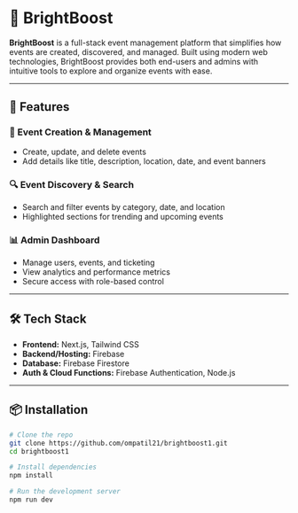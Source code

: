 # 🌟 BrightBoost

**BrightBoost** is a full-stack event management platform that simplifies how events are created, discovered, and managed.
Built using modern web technologies, BrightBoost provides both end-users and admins with intuitive tools to explore and organize events with ease.

---

## 🚀 Features

### 🎫 Event Creation & Management
- Create, update, and delete events
- Add details like title, description, location, date, and event banners

### 🔍 Event Discovery & Search
- Search and filter events by category, date, and location
- Highlighted sections for trending and upcoming events

### 📊 Admin Dashboard
- Manage users, events, and ticketing
- View analytics and performance metrics
- Secure access with role-based control

---

## 🛠️ Tech Stack

- **Frontend:** Next.js, Tailwind CSS
- **Backend/Hosting:** Firebase
- **Database:** Firebase Firestore
- **Auth & Cloud Functions:** Firebase Authentication, Node.js

---



## 📦 Installation

```bash
# Clone the repo
git clone https://github.com/ompatil21/brightboost1.git
cd brightboost1

# Install dependencies
npm install

# Run the development server
npm run dev
